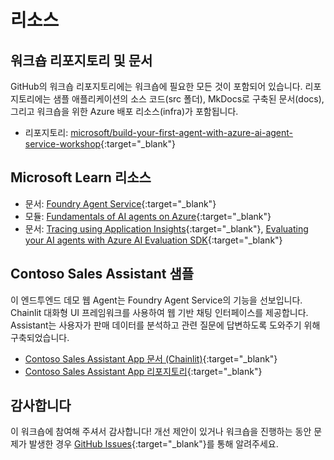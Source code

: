 # 리소스

## 워크숍 리포지토리 및 문서

GitHub의 워크숍 리포지토리에는 워크숍에 필요한 모든 것이 포함되어 있습니다. 리포지토리에는 샘플 애플리케이션의 소스 코드(src 폴더), MkDocs로 구축된 문서(docs), 그리고 워크숍을 위한 Azure 배포 리소스(infra)가 포함됩니다.

* 리포지토리: [microsoft/build-your-first-agent-with-azure-ai-agent-service-workshop](https://github.com/microsoft/build-your-first-agent-with-azure-ai-agent-service-workshop){:target="_blank"}

## Microsoft Learn 리소스

* 문서: [Foundry Agent Service](https://learn.microsoft.com/azure/ai-services/agents/){:target="_blank"}
* 모듈: [Fundamentals of AI agents on Azure](https://learn.microsoft.com/training/modules/ai-agent-fundamentals/){:target="_blank"}
* 문서: [Tracing using Application Insights](https://learn.microsoft.com/azure/ai-services/agents/concepts/tracing){:target="_blank"}, [Evaluating your AI agents with Azure AI Evaluation SDK](https://learn.microsoft.com/azure/ai-foundry/how-to/develop/agent-evaluate-sdk){:target="_blank"}

## Contoso Sales Assistant 샘플

이 엔드투엔드 데모 웹 Agent는 Foundry Agent Service의 기능을 선보입니다. Chainlit 대화형 UI 프레임워크를 사용하여 웹 기반 채팅 인터페이스를 제공합니다. Assistant는 사용자가 판매 데이터를 분석하고 관련 질문에 답변하도록 도와주기 위해 구축되었습니다.

* [Contoso Sales Assistant App 문서 (Chainlit)](https://azure-samples.github.io/contoso-sales-azure-openai-assistants-api/){:target="_blank"}
* [Contoso Sales Assistant App 리포지토리](https://github.com/Azure-Samples/contoso-sales-azure-openai-assistants-api){:target="_blank"}

## 감사합니다

이 워크숍에 참여해 주셔서 감사합니다! 개선 제안이 있거나 워크숍을 진행하는 동안 문제가 발생한 경우 [GitHub Issues](https://github.com/microsoft/build-your-first-agent-with-azure-ai-agent-service-workshop/issues){:target="_blank"}를 통해 알려주세요.
